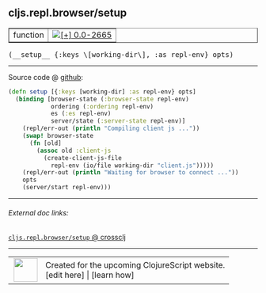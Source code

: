 ## cljs.repl.browser/setup



 <table border="1">
<tr>
<td>function</td>
<td><a href="https://github.com/cljsinfo/cljs-api-docs/tree/0.0-2665"><img valign="middle" alt="[+] 0.0-2665" title="Added in 0.0-2665" src="https://img.shields.io/badge/+-0.0--2665-lightgrey.svg"></a> </td>
</tr>
</table>


 <samp>
(__setup__ {:keys \[working-dir\], :as repl-env} opts)<br>
</samp>

---







Source code @ [github](https://github.com/clojure/clojurescript/blob/r1.7.122/src/main/clojure/cljs/repl/browser.clj#L238-L251):

```clj
(defn setup [{:keys [working-dir] :as repl-env} opts]
  (binding [browser-state (:browser-state repl-env)
            ordering (:ordering repl-env)
            es (:es repl-env)
            server/state (:server-state repl-env)]
    (repl/err-out (println "Compiling client js ..."))
    (swap! browser-state
      (fn [old]
        (assoc old :client-js
          (create-client-js-file
            repl-env (io/file working-dir "client.js")))))
    (repl/err-out (println "Waiting for browser to connect ..."))
    opts
    (server/start repl-env)))
```

<!--
Repo - tag - source tree - lines:

 <pre>
clojurescript @ r1.7.122
└── src
    └── main
        └── clojure
            └── cljs
                └── repl
                    └── <ins>[browser.clj:238-251](https://github.com/clojure/clojurescript/blob/r1.7.122/src/main/clojure/cljs/repl/browser.clj#L238-L251)</ins>
</pre>

-->

---



###### External doc links:

[`cljs.repl.browser/setup` @ crossclj](http://crossclj.info/fun/cljs.repl.browser/setup.html)<br>

---

 <table>
<tr><td>
<img valign="middle" align="right" width="48px" src="http://i.imgur.com/Hi20huC.png">
</td><td>
Created for the upcoming ClojureScript website.<br>
[edit here] | [learn how]
</td></tr></table>

[edit here]:https://github.com/cljsinfo/cljs-api-docs/blob/master/cljsdoc/cljs.repl.browser/setup.cljsdoc
[learn how]:https://github.com/cljsinfo/cljs-api-docs/wiki/cljsdoc-files

<!--

This information was too distracting to show to readers, but I'll leave it
commented here since it is helpful to:

- pretty-print the data used to generate this document
- and show how to retrieve that data



The API data for this symbol:

```clj
{:ns "cljs.repl.browser",
 :name "setup",
 :type "function",
 :signature ["[{:keys [working-dir], :as repl-env} opts]"],
 :source {:code "(defn setup [{:keys [working-dir] :as repl-env} opts]\n  (binding [browser-state (:browser-state repl-env)\n            ordering (:ordering repl-env)\n            es (:es repl-env)\n            server/state (:server-state repl-env)]\n    (repl/err-out (println \"Compiling client js ...\"))\n    (swap! browser-state\n      (fn [old]\n        (assoc old :client-js\n          (create-client-js-file\n            repl-env (io/file working-dir \"client.js\")))))\n    (repl/err-out (println \"Waiting for browser to connect ...\"))\n    opts\n    (server/start repl-env)))",
          :title "Source code",
          :repo "clojurescript",
          :tag "r1.7.122",
          :filename "src/main/clojure/cljs/repl/browser.clj",
          :lines [238 251]},
 :full-name "cljs.repl.browser/setup",
 :full-name-encode "cljs.repl.browser/setup",
 :history [["+" "0.0-2665"]]}

```

Retrieve the API data for this symbol:

```clj
;; from Clojure REPL
(require '[clojure.edn :as edn])
(-> (slurp "https://raw.githubusercontent.com/cljsinfo/cljs-api-docs/catalog/cljs-api.edn")
    (edn/read-string)
    (get-in [:symbols "cljs.repl.browser/setup"]))
```

-->
